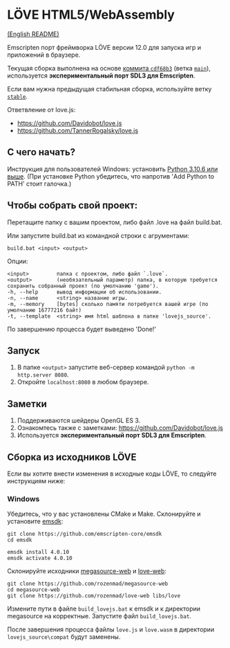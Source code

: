 LÖVE HTML5/WebAssembly
============

[(English README)](README.md)

Emscripten порт фреймворка LÖVE версии 12.0 для запуска игр и приложений в браузере.

Текущая сборка выполнена на основе [коммита `cdf68b3`](https://github.com/love2d/love/tree/cdf68b3228f3092cdb5425cb6d7555e3ea52ee8e) (ветка [`main`](https://github.com/love2d/love/tree/main)),
используется **экспериментальный порт SDL3 для Emscripten**.

Если вам нужна предыдущая стабильная сборка, используйте ветку [`stable`](https://github.com/rozenmad/love-web-builder/tree/stable).

Ответвление от love.js:
- https://github.com/Davidobot/love.js
- https://github.com/TannerRogalsky/love.js


## С чего начать?

Инструкция для пользователей Windows: установить [Python 3.10.6 или выше](https://www.python.org/downloads/release/python-3106/). (При установке Python убедитесь, что напротив 'Add Python to PATH' стоит галочка.)

## Чтобы собрать свой проект:
Перетащите папку с вашим проектом, либо файл .love на файл build.bat.

Или запустите build.bat из командной строки с агрументами:
```
build.bat <input> <output>
```

Опции:
```
<input>         папка с проектом, либо файл `.love`.
<output>        (необязательный параметр) папка, в которую требуется сохранить собранный проект (по умолчанию 'game').
-h, --help      вывод информации об использовании.
-n, --name      <string> название игры.
-m, --memory    [bytes] сколько памяти потребуется вашей игре (по умолчанию 16777216 байт)
-t, --template  <string> имя html шаблона в папке 'lovejs_source'.
```

По завершению процесса будет выведено 'Done!'

## Запуск
1. В папке `<output>` запустите веб-сервер командой `python -m http.server 8080`.
2. Откройте `localhost:8080` в любом браузере.

## Заметки
1. Поддерживаются шейдеры OpenGL ES 3.
2. Ознакомтесь также с заметками: https://github.com/Davidobot/love.js
3. Используется **экспериментальный порт SDL3 для Emscripten**.

## Сборка из исходников LÖVE

Если вы хотите внести изменения в исходные коды LÖVE, то следуйте инструкциям ниже:

### Windows

Убедитесь, что у вас установлены CMake и Make.
Склонируйте и установите [emsdk](https://github.com/emscripten-core/emsdk):
```
git clone https://github.com/emscripten-core/emsdk
cd emsdk

emsdk install 4.0.10
emsdk activate 4.0.10
```

Склонируйте исходники [megasource-web](https://github.com/rozenmad/megasource-web) и [love-web](https://github.com/rozenmad/love-web):

```
git clone https://github.com/rozenmad/megasource-web
cd megasource-web
git clone https://github.com/rozenmad/love-web libs/love
```

Измените пути в файле `build_lovejs.bat` к emsdk и к директории megasource на корректные. Запустите файл `build_lovejs.bat`.

После завершения процесса файлы `love.js` и `love.wasm` в директории `lovejs_source\compat` будут заменены.